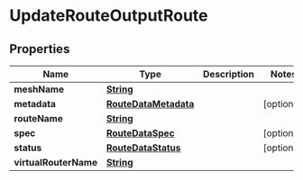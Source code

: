 

# UpdateRouteOutputRoute


## Properties

| Name | Type | Description | Notes |
|------------ | ------------- | ------------- | -------------|
|**meshName** | [**String**](String.md) |  |  |
|**metadata** | [**RouteDataMetadata**](RouteDataMetadata.md) |  |  [optional] |
|**routeName** | [**String**](String.md) |  |  |
|**spec** | [**RouteDataSpec**](RouteDataSpec.md) |  |  [optional] |
|**status** | [**RouteDataStatus**](RouteDataStatus.md) |  |  [optional] |
|**virtualRouterName** | [**String**](String.md) |  |  |




